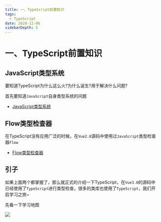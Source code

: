 ```yaml
---
title: 一、TypeScript前置知识
tags:
  - TypeScript
date: 2020-12-06
sidebarDepth: 5
---
```


# 一、TypeScript前置知识

## JavaScript类型系统

要知道TypeScript为什么这么火?为什么诞生?用于解决什么问题?

首先要知道`JavaScript`自身类型系统的问题

- [JavaScript类型系统](../../Other/subjects/js/js-typeSystem/)

## Flow类型检查器

在TypeScript没有应用广泛的时候，在`Vue2.0`源码中使用过`JavaScript`类型检查器`Flow`

- [Flow类型检查器](/tools/toolsLibrary/Flow/01)


## 引子

如果上面两个都掌握了，那么就正式的介绍一下TypeScript，在`Vue3.0`的源码中已经使用了`TypeScript`进行类型检查，很多的类库也使用了`TypeScript`，我们开启学习之旅~

先看一下学习地图

![](/assets/images/basic/ts0.png)
